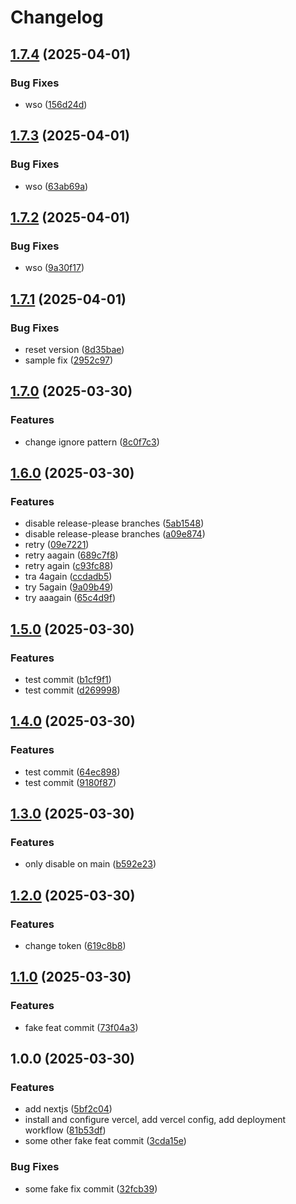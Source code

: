 # Changelog

## [1.7.4](https://github.com/feerglas/release-env-sandbox/compare/v1.7.3...v1.7.4) (2025-04-01)


### Bug Fixes

* wso ([156d24d](https://github.com/feerglas/release-env-sandbox/commit/156d24d2cabd2c4922edddc6ab6fac64fbe32927))

## [1.7.3](https://github.com/feerglas/release-env-sandbox/compare/v1.7.2...v1.7.3) (2025-04-01)


### Bug Fixes

* wso ([63ab69a](https://github.com/feerglas/release-env-sandbox/commit/63ab69ac0b9f800ea03083e7648b32049e8ec2aa))

## [1.7.2](https://github.com/feerglas/release-env-sandbox/compare/v1.7.1...v1.7.2) (2025-04-01)


### Bug Fixes

* wso ([9a30f17](https://github.com/feerglas/release-env-sandbox/commit/9a30f175f77e19d2bb841657b20f8fc6d198c2a8))

## [1.7.1](https://github.com/feerglas/release-env-sandbox/compare/v1.7.0...v1.7.1) (2025-04-01)


### Bug Fixes

* reset version ([8d35bae](https://github.com/feerglas/release-env-sandbox/commit/8d35bae320caee5e9dff6e4b2b32068efbdd4a72))
* sample fix ([2952c97](https://github.com/feerglas/release-env-sandbox/commit/2952c973338094dd0603deb71ed01bf043c11fce))

## [1.7.0](https://github.com/feerglas/release-env-sandbox/compare/v1.6.0...v1.7.0) (2025-03-30)


### Features

* change ignore pattern ([8c0f7c3](https://github.com/feerglas/release-env-sandbox/commit/8c0f7c3560c0c5a6dfa51d7ed2316988ff0368a4))

## [1.6.0](https://github.com/feerglas/release-env-sandbox/compare/v1.5.0...v1.6.0) (2025-03-30)


### Features

* disable release-please branches ([5ab1548](https://github.com/feerglas/release-env-sandbox/commit/5ab1548654968f628526b6657d76176ede90a203))
* disable release-please branches ([a09e874](https://github.com/feerglas/release-env-sandbox/commit/a09e87486ab2823dc184729e17d98606f5e10345))
* retry ([09e7221](https://github.com/feerglas/release-env-sandbox/commit/09e722129edc0af1f036bfa5bd07bfb38b5f08e9))
* retry aagain ([689c7f8](https://github.com/feerglas/release-env-sandbox/commit/689c7f84915d403a9f609362b60a8549a2c7aeab))
* retry again ([c93fc88](https://github.com/feerglas/release-env-sandbox/commit/c93fc88ae393578a1674caf35a37799e2978d1ae))
* tra 4again ([ccdadb5](https://github.com/feerglas/release-env-sandbox/commit/ccdadb5244a358a90e52ca09ecf8f13c70eb7a38))
* try 5again ([9a09b49](https://github.com/feerglas/release-env-sandbox/commit/9a09b496d23e67956aa8cde4ea6809c56f917fba))
* try aaagain ([65c4d9f](https://github.com/feerglas/release-env-sandbox/commit/65c4d9fb3cb00ad3a1a72a061e0345cc58252ea4))

## [1.5.0](https://github.com/feerglas/release-env-sandbox/compare/v1.4.0...v1.5.0) (2025-03-30)


### Features

* test commit ([b1cf9f1](https://github.com/feerglas/release-env-sandbox/commit/b1cf9f13ed18255e0f37e31c275d6c6c80e611a1))
* test commit ([d269998](https://github.com/feerglas/release-env-sandbox/commit/d2699982724c8f09b895f76a37b5d4a847b81a8b))

## [1.4.0](https://github.com/feerglas/release-env-sandbox/compare/v1.3.0...v1.4.0) (2025-03-30)


### Features

* test commit ([64ec898](https://github.com/feerglas/release-env-sandbox/commit/64ec898e5d2088da57b855f448262d0d3dd6b943))
* test commit ([9180f87](https://github.com/feerglas/release-env-sandbox/commit/9180f877894908c8ade4a9de9f9e11a61a39226a))

## [1.3.0](https://github.com/feerglas/release-env-sandbox/compare/v1.2.0...v1.3.0) (2025-03-30)


### Features

* only disable on main ([b592e23](https://github.com/feerglas/release-env-sandbox/commit/b592e23a0564a258499db9666cb855c924e628cf))

## [1.2.0](https://github.com/feerglas/release-env-sandbox/compare/v1.1.0...v1.2.0) (2025-03-30)


### Features

* change token ([619c8b8](https://github.com/feerglas/release-env-sandbox/commit/619c8b81ada8ead10e7e51198cbd10552791d301))

## [1.1.0](https://github.com/feerglas/release-env-sandbox/compare/v1.0.0...v1.1.0) (2025-03-30)


### Features

* fake feat commit ([73f04a3](https://github.com/feerglas/release-env-sandbox/commit/73f04a35b470a2ee185e06235a91222ee7a0f417))

## 1.0.0 (2025-03-30)


### Features

* add nextjs ([5bf2c04](https://github.com/feerglas/release-env-sandbox/commit/5bf2c04838ed56309c5538ded1a29122b957e989))
* install and configure vercel, add vercel config, add deployment workflow ([81b53df](https://github.com/feerglas/release-env-sandbox/commit/81b53df5122f617da722cf89172de7574a62bc3f))
* some other fake feat commit ([3cda15e](https://github.com/feerglas/release-env-sandbox/commit/3cda15e96ef228b37d9e972df7cecf5ec6ff96b1))


### Bug Fixes

* some fake fix commit ([32fcb39](https://github.com/feerglas/release-env-sandbox/commit/32fcb3905b2212ba3e6315242c3363b10724df23))

